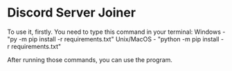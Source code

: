 # Discord Server Joiner

To use it, firstly. You need to type this command in your terminal:
Windows - "py -m pip install -r requirements.txt"
Unix/MacOS - "python -m pip install -r requirements.txt"

After running those commands, you can use the program.